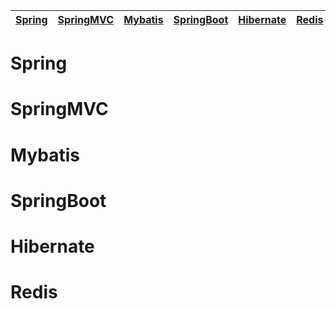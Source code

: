 |[Spring](https://github.com/bigrotor187/awesome-java-interview/new/master#spring)|[SpringMVC]()|[Mybatis]()|[SpringBoot]()|[Hibernate]()|[Redis]()|
|------|---------|-------|----------|---------|------|

# Spring


# SpringMVC

# Mybatis

# SpringBoot

# Hibernate

# Redis
